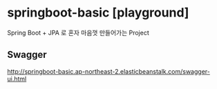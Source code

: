 # springboot-basic [playground]

Spring Boot + JPA 로 혼자 마음껏 만들어가는 Project

## Swagger
http://springboot-basic.ap-northeast-2.elasticbeanstalk.com/swagger-ui.html
